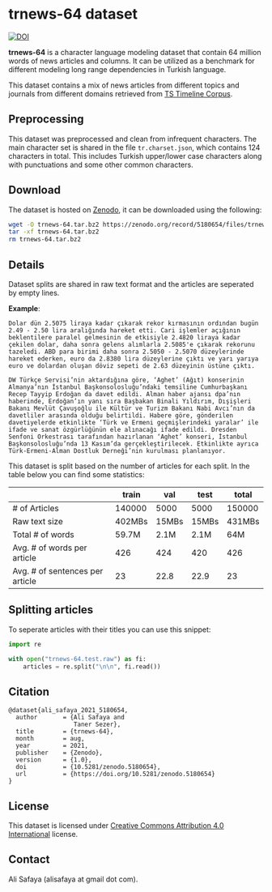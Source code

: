 # trnews-64 dataset

[![DOI](https://zenodo.org/badge/DOI/10.5281/zenodo.5180654.svg)](https://doi.org/10.5281/zenodo.5180654)

__trnews-64__ is a character language modeling dataset that contain 64 million words of news articles and columns.
It can be utilized as a benchmark for different modeling long range dependencies in Turkish language.

This dataset contains a mix of news articles from different topics and journals from different domains retrieved from [TS Timeline Corpus](https://tscorpus.com/corpora/ts-timeline-corpus/).

## Preprocessing

This dataset was preprocessed and clean from infrequent characters. The main character set is shared in the file `tr.charset.json`, which contains 124 characters in total. This includes Turkish upper/lower case characters along with punctuations and some other common characters. 

## Download

The dataset is hosted on [Zenodo](https://zenodo.org/), it can be downloaded using the following:

```bash
wget -O trnews-64.tar.bz2 https://zenodo.org/record/5180654/files/trnews-64.tar.bz2?download=1
tar -xf trnews-64.tar.bz2
rm trnews-64.tar.bz2
```

## Details

Dataset splits are shared in raw text format and the articles are seperated by empty lines.

**Example**:

```
Dolar dün 2.5075 liraya kadar çıkarak rekor kırmasının ordından bugün 2.49 - 2.50 lira aralığında hareket etti. Cari işlemler açığının beklentilere paralel gelmesinin de etkisiyle 2.4820 liraya kadar çekilen dolar, daha sonra gelens alımlarla 2.5085'e çıkarak rekorunu tazeledi. ABD para birimi daha sonra 2.5050 - 2.5070 düzeylerinde hareket ederken, euro da 2.8380 lira düzeylerine çıktı ve yarı yarıya euro ve dolardan oluşan döviz sepeti de 2.63 düzeyinin üstüne çıktı.

DW Türkçe Servisi’nin aktardığına göre, ‘Aghet’ (Ağıt) konserinin Almanya’nın İstanbul Başkonsolosluğu’ndaki temsiline Cumhurbaşkanı Recep Tayyip Erdoğan da davet edildi. Alman haber ajansı dpa’nın haberinde, Erdoğan’ın yanı sıra Başbakan Binali Yıldırım, Dışişleri Bakanı Mevlüt Çavuşoğlu ile Kültür ve Turizm Bakanı Nabi Avcı’nın da davetliler arasında olduğu belirtildi. Habere göre, gönderilen davetiyelerde etkinlikte ‘Türk ve Ermeni geçmişlerindeki yaralar’ ile ifade ve sanat özgürlüğünün ele alınacağı ifade edildi. Dresden Senfoni Orkestrası tarafından hazırlanan ‘Aghet’ konseri, İstanbul Başkonsolosluğu’nda 13 Kasım’da gerçekleştirilecek. Etkinlikte ayrıca Türk-Ermeni-Alman Dostluk Derneği’nin kurulması planlanıyor.
```

This dataset is split based on the number of articles for each split. In the table below you can find some statistics:

|                                 | train  |  val  | test  | total  |
|---------------------------------|--------|-------|-------|--------|
| # of Articles                   | 140000 | 5000  | 5000  | 150000 |
| Raw text size                   | 402MBs | 15MBs | 15MBs | 431MBs |
| Total # of words                | 59.7M  | 2.1M  | 2.1M  |  64M   |
| Avg. # of words per article     |  426   |  424  | 420   |  426   |
| Avg. # of sentences per article |  23    |  22.8 | 22.9  |  23    |

## Splitting articles

To seperate articles with their titles you can use this snippet: 

```python
import re

with open("trnews-64.test.raw") as fi:
    articles = re.split("\n\n", fi.read()) 
```

## Citation

```
@dataset{ali_safaya_2021_5180654,
  author       = {Ali Safaya and
                  Taner Sezer},
  title        = {trnews-64},
  month        = aug,
  year         = 2021,
  publisher    = {Zenodo},
  version      = {1.0},
  doi          = {10.5281/zenodo.5180654},
  url          = {https://doi.org/10.5281/zenodo.5180654}
}
```

## License

This dataset is licensed under [Creative Commons Attribution 4.0 International](./LICENSE) license.

## Contact

Ali Safaya (alisafaya at gmail dot com).

